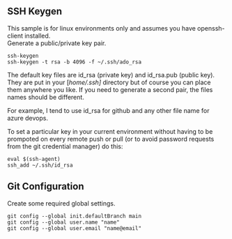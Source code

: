 
## SSH Keygen
This sample is for linux environments only and assumes you have openssh-client installed.  
Generate a public/private key pair. 
```
ssh-keygen
ssh-keygen -t rsa -b 4096 -f ~/.ssh/ado_rsa
```
The default key files are id_rsa (private key) and id_rsa.pub (public key). They are put in your [_home/.ssh]_ directory but of course you can place them anywhere you like.  If you need to generate a second pair, the files names should be different.   
  
For example, I tend to use id_rsa for github and any other file name for azure devops.  

To set a particular key in your current environment without having to be prompoted on every remote push or pull (or to avoid password requests from the git credential manager) do this:  
```
eval $(ssh-agent)
ssh_add ~/.ssh/id_rsa
```

## Git Configuration
Create some required global settings.
```
git config --global init.defaultBranch main
git config --global user.name "name"
git config --global user.email "name@email"
```
